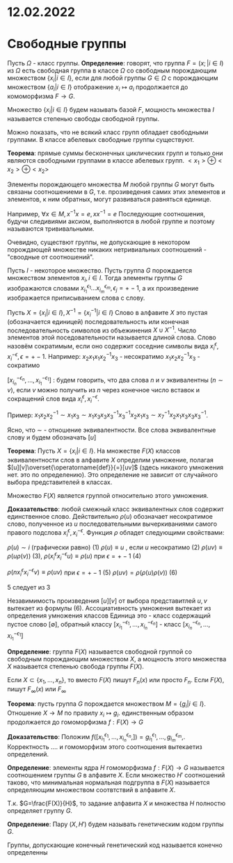 # 12.02.2022
# Свободные группы

Пусть $\Omega$ - класс группы.
**Определение**: говорят, что группа $F=(x;|i \in I)$ из $\Omega$ есть свободная группа в классе $\Omega$ со свободным порождающим множеством $\{x_{i}|i \in I\}$, если для любой группы $G \in \Omega$ с порождающим множеством $\{a_{i}|i \in I\}$ отображение $x_{i} \mapsto a_{i}$ продолжается до комоморфизма $F \to G$.

Множество $\{x_{i} | i \in I\}$  будем называть базой $F$, мощность множества $I$ называется степенью свободы свободной группы.

Можно показать, что не всякий класс групп обладает свободными группами. 
В классе абелевых свободные группы существуют.

**Теорема**: прямые суммы бесконечных циклических групп и только они являются свободными группами в классе абелевых групп. $<x_{1}>\oplus<x_{2}>\oplus<x_{2}>$

Элементы порождающего множества $M$ любой группы $G$ могут быть связаны соотношениеми в $G$, т.е. прозиведения самих этих элементов и элементов, к ним обратных, могут развиваться равняться единице. 

Например, $\forall x \in M, x^{-1}x=e,xx^{-1}=e$
Последующие соотношения, будучи следивиями аксиом, выполняются в любой группе и поэтому называются трививальными.

Очевидно, существют группы, не допускающие в некотором порождающей множестве никаких нетривиальных соотношений - "своодные от соотношений".

Пусть $I$ - некоторое множество. Пусть группа $G$ порождается множеством элементов $x_{i}, i \in I$. Тогда элементы группы $G$ изображаются словами $x_{i_{1}}^{\epsilon_{1}}\dots x_{i_{m}}^{\epsilon_{m}}, \epsilon_{j}= +-1$, а их произведение изображается приписыванием слова с слову.

Пусть $X=\{x_{i}|i \in I\}, X^{-1}=\{x_{i}^{-1}|i \in I\}$
Слово в алфавите $X$ это пустая (обозначается единицей) последовательность или конечная последовательность символов из объежинения $X \cup X^{-1}$. Число элементов этой поседовательности называется длиной слова.
Слово назовём сократимым, если оно содержит соседние символы вида $x_{i}^{\epsilon}, x_{i}^{-\epsilon}, \epsilon=+-1$.
Например:
$x_{2}x_{1}x_{1}x_{2}^{-1}x_{3}$ - несократимо
$x_{1}x_{2}x_{2}^{-1}x_{3}$  - сократимо

$[x_{i_{n}}^{-\epsilon_{n}},\dots,x_{i_{1}}^{-\epsilon_{1}}]$ : будем говорить, что два слова $n$ и $v$ эквивалентны ($n \sim v$), если $v$ можно получить из $n$ через конечное число вставок и сокращений слов вида $x_{i}^{\epsilon}, x_{i}^{-\epsilon}$.

Пример:  $x_{1}x_{2}x_{2}^{-1} \sim x_{1}x_{3} \sim x_{1}x_{3}x_{3}x_{3}^{-1}  x_{3}^{-1}x_{2}x_{1}x_{3} \sim x_{7}^{-1}x_{2}x_{1}x_{3}x_{3}x_{3}^{-1}$.

Ясно, что $\sim$ - отношение эквивалентности. Все слова эквивалентные слову и будем обозначать $[u]$

**Теорема**: Пусть $X = \{ x_{i} | i \in I\}$. На множестве $F(X)$ классов эквивалентности слов в алфавите $X$ определим умножение, полагая $[u][v]\overset{\operatorname{def}}{=}[uv]$ (здесь никакого умножения нет. это по определению). Это определение не зависит от случайного выбора представителей в классах.

Множество $F(X)$ является группой относительно этого умножения.

**Доказательство**: любой смежный класс эквивалентных слов содержит единственное слово. Действительно $\rho(u)$ обозначает несократимое слово, полученное из $u$ последовательными вычеркиваниями самого правого подслова
$x_{i}^{\epsilon}, x_{i}^{-\epsilon}$. Функция $\rho$ обладет следующими свойствами:

$\rho(u) \sim i$ (графически равно) (1)
$\rho(u) \equiv u$ , если $u$ несократимо (2)
$\rho(uv) \equiv \rho(u\rho(v))$ (3),
$\rho(x_{i}^{\epsilon}x_{i}^{-\epsilon}u) \equiv \rho(u)$ при $\epsilon=+-1$ (4)

$\rho(nx_{i}^{\epsilon}x_{i}^{-\epsilon}v) \equiv \rho(uv)$ при $\epsilon=+-1$ (5)
$\rho(uv)=\rho(\rho(u)\rho(v))$ (6)

5 следует из 3

Незавимимость произведения $[u][v]$ от выбора представитлей $u,v$ вытекает из формулы (6).
Ассоциативность умножения вытекает из определения умножения классов
Единица это - класс содержащий пустое слово $[\emptyset]$, обратный классу $[x_{i_{1}}^{-\epsilon_{1}},\dots,x_{i_{n}}^{-\epsilon_{n}}]$ - класс $[x_{i_{n}}^{-\epsilon_{n}},\dots,x_{i_{1}}^{-\epsilon_{1}}]$ 

**Определение**: группа $F(X)$ называется свободной группой со свободным порождающим множеством $X$, а мощность этого множества $X$ называется степенью свобода группы $F(X)$.

Если $X \subset \{x_{1},\dots,x_{n}\}$, то вместо $F(X)$ пишут $F_{n}(x)$ или просто $F_{n}$.
Если $F(X)$, пишут $F_{\infty}(x)$ или $F_{\infty}$

**Теорема**: пусть группа $G$ порождается множеством $M=\{g_{i}|i \in I\}$. Отношение $X \to M$ по правилу $x_{i} \mapsto g_{i}$. единственным образом продолжается до гомоморфизма $f: F(X) \to G$

**Доказательство**:  Положим $f([x_{i_{1}}^{\epsilon_{1}},\dots, x_{i_{n}}^{\epsilon_{n}},])=g_{i_{1}}^{\epsilon_{1}},\dots,g_{i_{m}}^{\epsilon_{m}},$. Корректность .... и гомоморфизм этого соотношения вытекаетиз определений.

**Определение**: элементы ядра $H$ гомоморфизма $f:F(X)\to G$ называется соотношением группы $G$ в алфавите $X$.
Если множество $H'$ соотношений таково, что минимальная нормальная подгруппа в $F(X)$ называется определяющим множеством соотвтствий в алфавите $X$.

Т.к. $G=\frac{F(X)}{H}$, то задание алфавита $X$ и множества $H$ полностю определяет группу $G$.

**Определение**: Пару $(X,H')$ будем называть генетическим кодом группы $G$.

Группы, допускающие конечный генетический код называется конечно определенны
